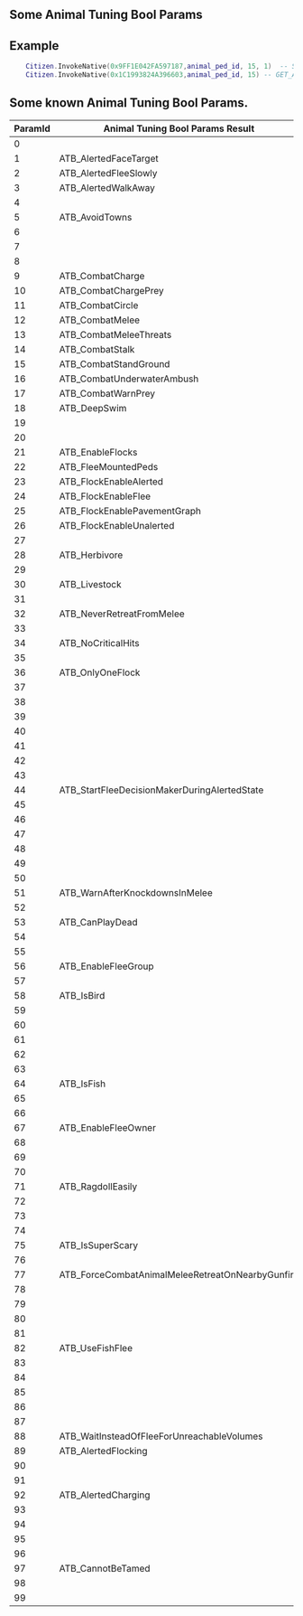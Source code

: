 ## Some Animal Tuning Bool Params

## Example

```lua
	Citizen.InvokeNative(0x9FF1E042FA597187,animal_ped_id, 15, 1)  -- SET_ANIMAL_TUNING_BOOL_PARAM  ATB_CombatStandGround
	Citizen.InvokeNative(0x1C1993824A396603,animal_ped_id, 15) -- GET_ANIMAL_TUNING_BOOL_PARAM ATB_CombatStandGround
```

<h2>Some known Animal Tuning Bool Params.</h2>

ParamId | Animal Tuning Bool Params Result
----------- | --------------------------
0 |
 1 | ATB_AlertedFaceTarget
 2 | ATB_AlertedFleeSlowly
 3 | ATB_AlertedWalkAway
 4 |
 5 | ATB_AvoidTowns
 6 |
 7 |
 8 |
 9 | ATB_CombatCharge
 10 | ATB_CombatChargePrey
 11 | ATB_CombatCircle
 12 | ATB_CombatMelee
 13 | ATB_CombatMeleeThreats
 14 | ATB_CombatStalk
 15 | ATB_CombatStandGround
 16 | ATB_CombatUnderwaterAmbush
 17 | ATB_CombatWarnPrey
 18 | ATB_DeepSwim
 19 |
 20 |
 21 | ATB_EnableFlocks
 22 | ATB_FleeMountedPeds
 23 | ATB_FlockEnableAlerted
 24 | ATB_FlockEnableFlee
 25 | ATB_FlockEnablePavementGraph
 26 | ATB_FlockEnableUnalerted
 27 | 
 28 | ATB_Herbivore
 29 |
 30 | ATB_Livestock
 31 |
 32 | ATB_NeverRetreatFromMelee
 33 |
 34 | ATB_NoCriticalHits
 35 |
 36 | ATB_OnlyOneFlock
 37 |
 38 |
 39 |
 40 |
 41 |
 42 |
 43 |
 44 | ATB_StartFleeDecisionMakerDuringAlertedState
 45 |
 46 |
 47 |
 48 |
 49 |
 50 |
 51 | ATB_WarnAfterKnockdownsInMelee
 52 |
 53 | ATB_CanPlayDead
 54 |
 55 |
 56 | ATB_EnableFleeGroup
 57 |
 58 | ATB_IsBird
 59 |
 60 |
 61 |
 62 |
 63 |
 64 | ATB_IsFish
 65 |
 66 |
 67 | ATB_EnableFleeOwner
 68 |
 69 |
 70 |
 71 | ATB_RagdollEasily
 72 |
 73 |
 74 |
 75 | ATB_IsSuperScary
 76 |
 77 | ATB_ForceCombatAnimalMeleeRetreatOnNearbyGunfire
 78 |
 79 |
 80 |
 81 |
 82 | ATB_UseFishFlee
 83 |
 84 |
 85 |
 86 |
 87 |
 88 | ATB_WaitInsteadOfFleeForUnreachableVolumes
 89 | ATB_AlertedFlocking
 90 |
 91 |
 92 | ATB_AlertedCharging
 93 |
 94 |
 95 |
 96 |
 97 | ATB_CannotBeTamed
 98 |
 99 |